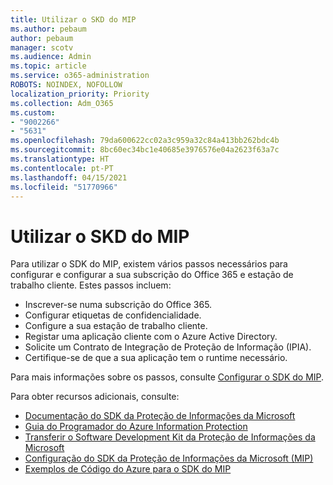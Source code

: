 ```yaml
---
title: Utilizar o SKD do MIP
ms.author: pebaum
author: pebaum
manager: scotv
ms.audience: Admin
ms.topic: article
ms.service: o365-administration
ROBOTS: NOINDEX, NOFOLLOW
localization_priority: Priority
ms.collection: Adm_O365
ms.custom:
- "9002266"
- "5631"
ms.openlocfilehash: 79da600622cc02a3c959a32c84a413bb262bdc4b
ms.sourcegitcommit: 8bc60ec34bc1e40685e3976576e04a2623f63a7c
ms.translationtype: HT
ms.contentlocale: pt-PT
ms.lasthandoff: 04/15/2021
ms.locfileid: "51770966"
---
```

# <a name="using-mip-skd"></a>Utilizar o SKD do MIP

Para utilizar o SDK do MIP, existem vários passos necessários para configurar e configurar a sua subscrição do Office 365 e estação de trabalho cliente. Estes passos incluem:

- Inscrever-se numa subscrição do Office 365.
- Configurar etiquetas de confidencialidade.
- Configure a sua estação de trabalho cliente.
- Registar uma aplicação cliente com o Azure Active Directory.
- Solicite um Contrato de Integração de Proteção de Informação (IPIA).
- Certifique-se de que a sua aplicação tem o runtime necessário.

Para mais informações sobre os passos, consulte [Configurar o SDK do MIP](https://docs.microsoft.com/information-protection/develop/setup-configure-mip).

Para obter recursos adicionais, consulte:

- [Documentação do SDK da Proteção de Informações da Microsoft](https://docs.microsoft.com/information-protection/develop/)
- [Guia do Programador do Azure Information Protection](https://docs.microsoft.com/azure/information-protection/develop/developers-guide)
- [Transferir o Software Development Kit da Proteção de Informações da Microsoft](https://www.microsoft.com/download/details.aspx?id=57392)
- [Configuração do SDK da Proteção de Informações da Microsoft (MIP)](https://docs.microsoft.com/information-protection/develop/setup-configure-mip)
- [Exemplos de Código do Azure para o SDK do MIP](https://azure.microsoft.com/resources/samples/?sort=0&term=mipsdk)
